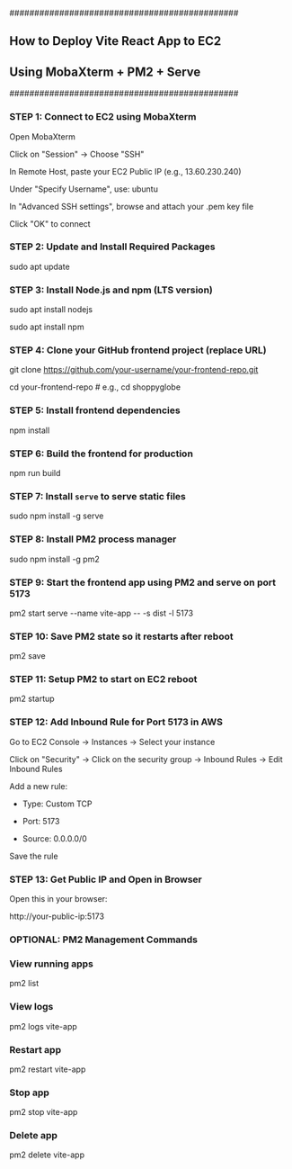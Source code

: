 ##############################################
##  How to Deploy Vite React App to EC2   ##
##  Using MobaXterm + PM2 + Serve         ##
##############################################

### STEP 1: Connect to EC2 using MobaXterm

 Open MobaXterm

 Click on "Session" → Choose "SSH"

 In Remote Host, paste your EC2 Public IP (e.g., 13.60.230.240)

 Under "Specify Username", use: ubuntu

 In "Advanced SSH settings", browse and attach your .pem key file

 Click "OK" to connect

### STEP 2: Update and Install Required Packages

sudo apt update 

### STEP 3: Install Node.js and npm (LTS version)

sudo apt install  nodejs

sudo apt install  npm


### STEP 4: Clone your GitHub frontend project (replace URL)

git clone https://github.com/your-username/your-frontend-repo.git 

cd your-frontend-repo  # e.g., cd shoppyglobe

### STEP 5: Install frontend dependencies

npm install

### STEP 6: Build the frontend for production

npm run build

### STEP 7: Install `serve` to serve static files

sudo npm install -g serve

### STEP 8: Install PM2 process manager

sudo npm install -g pm2

### STEP 9: Start the frontend app using PM2 and serve on port 5173

pm2 start serve --name vite-app -- -s dist -l 5173

### STEP 10: Save PM2 state so it restarts after reboot

pm2 save

### STEP 11: Setup PM2 to start on EC2 reboot

pm2 startup


### STEP 12: Add Inbound Rule for Port 5173 in AWS

Go to EC2 Console → Instances → Select your instance

Click on "Security" → Click on the security group → Inbound Rules → Edit Inbound Rules

Add a new rule:

 - Type: Custom TCP

 - Port: 5173

 - Source: 0.0.0.0/0

Save the rule

### STEP 13: Get Public IP and Open in Browser


 Open this in your browser:

http://your-public-ip:5173

### OPTIONAL: PM2 Management Commands

### View running apps
pm2 list

### View logs
pm2 logs vite-app

### Restart app
pm2 restart vite-app

### Stop app
pm2 stop vite-app

### Delete app
pm2 delete vite-app
